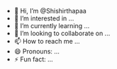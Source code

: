 - 👋 Hi, I’m @Shishirthapaa
- 👀 I’m interested in ...
- 🌱 I’m currently learning ...
- 💞️ I’m looking to collaborate on ...
- 📫 How to reach me ...
- 😄 Pronouns: ...
- ⚡ Fun fact: ...

<!---
Shishirthapaa/Shishirthapaa is a ✨ special ✨ repository because its `README.md` (this file) appears on your GitHub profile.
You can click the Preview link to take a look at your changes.
--->
